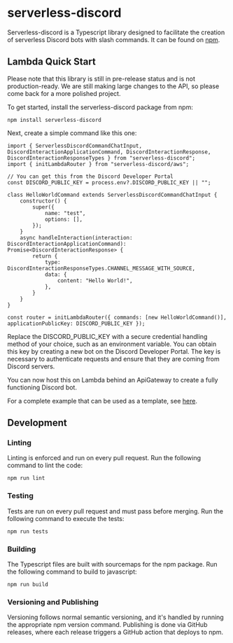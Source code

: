 # serverless-discord

Serverless-discord is a Typescript library designed to facilitate the creation of serverless Discord bots with slash commands. It can be found on [npm](https://www.npmjs.com/package/serverless-discord).

## Lambda Quick Start

Please note that this library is still in pre-release status and is not production-ready. We are still making large changes to the API, so please come back for a more polished project.

To get started, install the serverless-discord package from npm:

```
npm install serverless-discord
```

Next, create a simple command like this one:

```
import { ServerlessDiscordCommandChatInput, DiscordInteractionApplicationCommand, DiscordInteractionResponse, DiscordInteractionResponseTypes } from "serverless-discord";
import { initLambdaRouter } from "serverless-discord/aws";

// You can get this from the Discord Developer Portal
const DISCORD_PUBLIC_KEY = process.env?.DISCORD_PUBLIC_KEY || "";

class HelloWorldCommand extends ServerlessDiscordCommandChatInput {
    constructor() {
        super({
            name: "test",
            options: [],
        });
    }
    async handleInteraction(interaction: DiscordInteractionApplicationCommand): Promise<DiscordInteractionResponse> {
        return {
            type: DiscordInteractionResponseTypes.CHANNEL_MESSAGE_WITH_SOURCE,
            data: {
                content: "Hello World!",
            },
        }
    }
}

const router = initLambdaRouter({ commands: [new HelloWorldCommand()], applicationPublicKey: DISCORD_PUBLIC_KEY });
```

Replace the DISCORD_PUBLIC_KEY with a secure credential handling method of your choice, such as an environment variable. You can obtain this key by creating a new bot on the Discord Developer Portal. The key is necessary to authenticate requests and ensure that they are coming from Discord servers.

You can now host this on Lambda behind an ApiGateway to create a fully functioning Discord bot.

For a complete example that can be used as a template, see [here](https://github.com/themcaffee/serverless-discord-template).

## Development

### Linting

Linting is enforced and run on every pull request. Run the following command to lint the code:

```
npm run lint
```

### Testing

Tests are run on every pull request and must pass before merging. Run the following command to execute the tests:

```
npm run tests
```

### Building

The Typescript files are built with sourcemaps for the npm package. Run the following command to build to javascript:

```
npm run build
```

### Versioning and Publishing

Versioning follows normal semantic versioning, and it's handled by running the appropriate npm version <level> command. Publishing is done via GitHub releases, where each release triggers a GitHub action that deploys to npm.